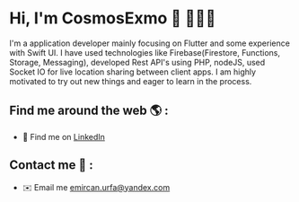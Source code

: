 # Hi, I'm CosmosExmo 🐝 👨🏻‍💻


I'm a application developer mainly focusing on Flutter and some experience with Swift UI. I have used technologies like Firebase(Firestore, Functions, Storage, Messaging), developed Rest API's using PHP, nodeJS, used Socket IO for live location sharing between client apps. I am highly motivated to try out new things and eager to learn in the process.

## Find me around the web 🌎 :
- 💼 Find me on <a href="https://www.linkedin.com/in/emircan-u-749092178/">LinkedIn</a>

## Contact me 🎯 :
- ✉️ Email me <a>emircan.urfa@yandex.com</a>


<!---
CosmosExmo/CosmosExmo is a ✨ special ✨ repository because its `README.md` (this file) appears on your GitHub profile.
You can click the Preview link to take a look at your changes.
--->
